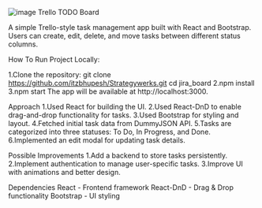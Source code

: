 ![image](https://github.com/user-attachments/assets/e5e3bbe4-859d-44bc-86b8-aa6981ca16df)
Trello TODO Board

A simple Trello-style task management app built with React and Bootstrap. Users can create, edit, delete, and move tasks between different status columns.

How To Run Project Locally:

1.Clone the repository:
   git clone https://github.com/itzbhupesh/Strategywerks.git
   cd jira_board
2.npm install
3.npm start
The app will be available at http://localhost:3000.

Approach
1.Used React for building the UI.
2.Used React-DnD to enable drag-and-drop functionality for tasks.
3.Used Bootstrap for styling and layout.
4.Fetched initial task data from DummyJSON API.
5.Tasks are categorized into three statuses: To Do, In Progress, and Done.
6.Implemented an edit modal for updating task details.

Possible Improvements
1.Add a backend to store tasks persistently.
2.Implement authentication to manage user-specific tasks.
3.Improve UI with animations and better design.

Dependencies
React - Frontend framework
React-DnD - Drag & Drop functionality
Bootstrap - UI styling
